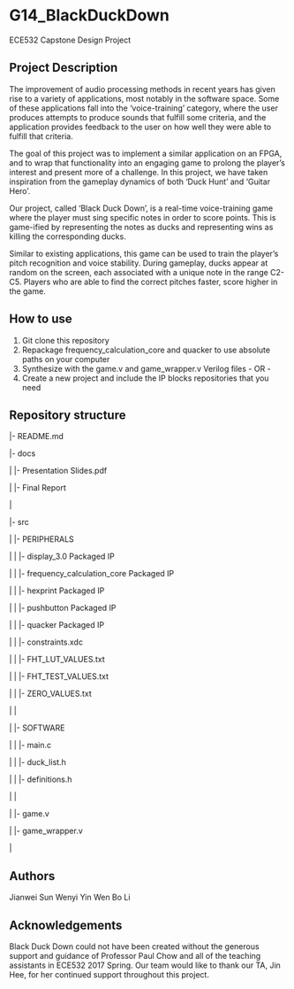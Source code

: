 # G14_BlackDuckDown
ECE532 Capstone Design Project

## Project Description
The improvement of audio processing methods in recent years has given rise to a variety of applications, most notably in the software space. Some of these applications fall into the ‘voice-training’ category, where the user produces attempts to produce sounds that fulfill some criteria, and the application provides feedback to the user on how well they were able to fulfill that criteria.

The goal of this project was to implement a similar application on an FPGA, and to wrap that functionality into an engaging game to prolong the player’s interest and present more of a challenge. In this project, we have taken inspiration from the gameplay dynamics of both ‘Duck Hunt’ and ‘Guitar Hero’. 

Our project, called ‘Black Duck Down’, is a real-time voice-training game where the player must sing specific notes in order to score points. This is game-ified by representing the notes as ducks and representing wins as killing the corresponding ducks. 

Similar to existing applications, this game can be used to train the player’s pitch recognition and voice stability. During gameplay, ducks appear at random on the screen, each associated with a unique note in the range C2-C5. Players who are able to find the correct pitches faster, score higher in the game.

## How to use
1. Git clone this repository
2. Repackage frequency_calculation_core and quacker to use absolute paths on your computer
3. Synthesize with the game.v and game_wrapper.v Verilog files
  \- OR \-
3. Create a new project and include the IP blocks repositories that you need

## Repository structure
|- README.md

|- docs

|    |- Presentation Slides.pdf

|    |- Final Report

|

|- src

|    |- PERIPHERALS

|    |    |- display_3.0 Packaged IP

|    |    |- frequency_calculation_core Packaged IP

|    |    |- hexprint Packaged IP

|    |    |- pushbutton Packaged IP

|    |    |- quacker Packaged IP

|    |    |- constraints.xdc

|    |    |- FHT_LUT_VALUES.txt

|    |    |- FHT_TEST_VALUES.txt

|    |    |- ZERO_VALUES.txt

|    |

|    |- SOFTWARE

|    |    |- main.c

|    |    |- duck_list.h

|    |    |- definitions.h

|    |

|    |- game.v

|    |- game_wrapper.v

|

## Authors
Jianwei Sun
Wenyi Yin
Wen Bo Li

## Acknowledgements
Black Duck Down could not have been created without the generous support and guidance of Professor Paul Chow and all of the teaching assistants in ECE532 2017 Spring. Our team would like to thank our TA, Jin Hee, for her continued support throughout this project.